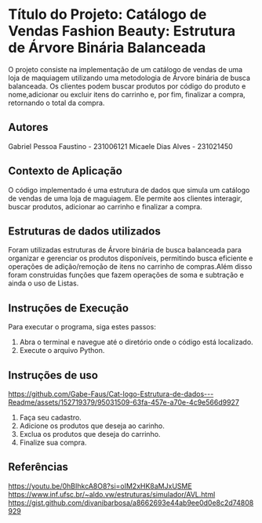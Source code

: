# Título do Projeto: Catálogo de Vendas Fashion Beauty: Estrutura de Árvore Binária Balanceada 
O projeto consiste na implementação de um catálogo de vendas de uma loja de maquiagem utilizando uma metodologia de Árvore binária de busca balanceada. Os clientes podem buscar produtos por código do produto e nome,adicionar ou excluir itens do carrinho e, por fim, finalizar a compra, retornando o total da compra.

## Autores
Gabriel Pessoa Faustino - 231006121
Micaele Dias Alves - 231021450

## Contexto de Aplicação
O código implementado é uma estrutura de dados que simula um catálogo de vendas de uma loja de maguiagem. Ele permite aos clientes interagir, buscar produtos, adicionar ao carrinho e finalizar a compra. 

## Estruturas de dados utilizados
Foram utilizadas estruturas de Árvore binária de busca balanceada para organizar e gerenciar os produtos disponíveis, permitindo busca eficiente e operações de adição/remoção de itens no carrinho de compras.Além disso foram construidas funções que fazem operações de soma e subtração e ainda o uso de Listas.

## Instruções de Execução
Para executar o programa, siga estes passos: 

1. Abra o terminal e navegue até o diretório onde o código está localizado.
2. Execute o arquivo Python.

## Instruções de uso
https://github.com/Gabe-Faus/Cat-logo-Estrutura-de-dados---Readme/assets/152719379/95031509-63fa-457e-a70e-4c9e566d9927

1. Faça seu cadastro.
2. Adicione os produtos que deseja ao carinho.
3. Exclua os produtos que deseja do carrinho.
4. Finalize sua compra.

## Referências
https://youtu.be/0hBIhkcA8O8?si=oIM2xHK8aMJxUSME
https://www.inf.ufsc.br/~aldo.vw/estruturas/simulador/AVL.html
https://gist.github.com/divanibarbosa/a8662693e44ab9ee0d0e8c2d74808929

